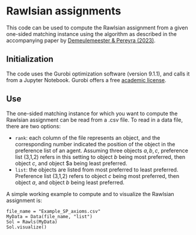 # Rawlsian assignments

This code can be used to compute the Rawlsian assignment from a given one-sided matching instance using the algorithm as described in the accompanying paper by [Demeulemeester & Pereyra (2023)][3].

[3]: https://arxiv.org/abs/2207.02930

## Initialization
The code uses the Gurobi optimization software (version 9.1.1), and calls it from a Jupyter Notebook. Gurobi offers a free [academic license][2].

[2]: https://www.gurobi.com/academia/academic-program-and-licenses/

## Use
The one-sided matching instance for which you want to compute the Rawlsian assignment can be read from a .csv file. To read in a data file, there are two options:
* `rank`: each column of the file represents an object, and the corresponding number indicated the position of the object in the preference list of an agent. Assuming three objects $a,b,c$, preference list (3,1,2) refers in this setting to object $b$ being most preferred, then object $c$, and object $a being least preferred.
* `list`: the objects are listed from most preferred to least preferred. Preference list (3,1,2) refers to object $c$ being most preferred, then object $a$, and object $b$ being least preferred. 

A simple working example to compute and to visualize the Rawlsian assignment is:
```
file_name = "Example_SP_axioms.csv"
MyData = Data(file_name, "list")
Sol = Rawls(MyData)
Sol.visualize()
```

